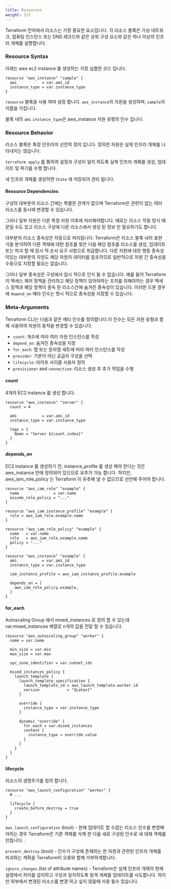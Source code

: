 ```yaml
---
title: Resources
weight: 313
---
```


Terraform 언어에서 리소스는 가장 중요한 요소입니다. 각 리소스 블록은 가상 네트워크, 컴퓨팅 인스턴스 또는 DNS 레코드와 같은 상위 구성 요소와 같은 하나 이상의 인프라 개체를 설명합니다.

### Resource Syntax

아래는 aws ec2 instance 를 생성하는 가장 심플한 코드 입니다.

```
resource "aws_instance" "sample" {
  ami           = var.ami_id
  instance_type = var.instance_type
}
```

`resource` 블록을 사용 하여 설정 합니다. `aws_instance`의 자원을 생성하며, `sample`의 이름을 가집니다.

블록 내의 `ami` `instance_type`은 aws_instance 자원 유형의 인수 입니다.

### Resource Behavior

리소스 블록은 톡정 인프라의 선언적 정의 입니다. 정의한 자원은 실제 인프라 개체를 나타내지는 않습니다.

`terraform apply` 를 통하여 설정과 구성이 일치 하도록 실제 인프라 개체를 생성, 업데이트 및 파기를 수행 합니다.

새 인프라 개체를 생성하면 `State` 에 저장되어 관리 됩니다.

#### Resource Dependencies

구성의 대부분의 리소스 간에는 특별한 관계가 없으며 Terraform은 관련이 없는 여러 리소스를 동시에 변경할 수 있습니다.

그러나 일부 자원은 다른 특정 자원 이후에 처리해야합니다. 때로는 리소스 작동 방식 때문일 수도 있고 리소스 구성에 다른 리소스에서 생성 된 정보 만 필요하기도 합니다.

대부분의 리소스 종속성은 자동으로 처리됩니다. Terraform은 리소스 블록 내의 표현식을 분석하여 다른 객체에 대한 참조를 찾은 다음 해당 참조를 리소스를 생성, 업데이트 또는 파괴 할 때 암시 적 순서 요구 사항으로 취급합니다. 다른 자원에 대한 행동 종속성이있는 대부분의 자원도 해당 자원의 데이터를 참조하므로 일반적으로 자원 간 종속성을 수동으로 지정할 필요는 없습니다.

그러나 일부 종속성은 구성에서 암시 적으로 인식 될 수 없습니다. 예를 들어 Terraform이 액세스 제어 정책을 관리하고 해당 정책이 있어야하는 조치를 취해야하는 경우 액세스 정책과 해당 정책이 종속 된 리소스간에 숨겨진 종속성이 있습니다. 이러한 드문 경우에 `depend_on` 메타 인수는 명시 적으로 종속성을 지정할 수 있습니다.

### Meta-Arguments

Terraform CLI는 다음과 같은 메타 인수를 정의합니다.이 인수는 모든 자원 유형과 함께 사용하여 자원의 동작을 변경할 수 있습니다.

* `count`: 개수에 따라 여러 자원 인스턴스를 작성
* `depend_on`: 숨겨진 종속성을 지정
* `for_each`: 맵 또는 문자열 세트에 따라 여러 인스턴스를 작성
* `provider`: 기본이 아닌 공급자 구성을 선택
* `lifecycle`: 라이프 사이클 사용자 정의
* `provisioner` and `connection`: 리소스 생성 후 추가 작업을 수행

#### count

4개의 EC2 instance 를 생성 합니다.

```
resource "aws_instance" "server" {
  count = 4

  ami           = var.ami_id
  instance_type = var.instance_type

  tags = {
    Name = "Server ${count.index}"
  }
}
```

#### depends_on

EC2 instance 를 생성하기 전, instance_profile 를 생성 해야 한다는 것은 aws_instance 안에 정의되어 있으므로 유추가 가능 합니다. 하지만, aws_iam_role_policy 는 Terraform 이 유추해 낼 수 없으므로 선언해 주어야 합니다.

```
resource "aws_iam_role" "example" {
  name               = var.name
  assume_role_policy = "..."
}

resource "aws_iam_instance_profile" "example" {
  role = aws_iam_role.example.name
}

resource "aws_iam_role_policy" "example" {
  name   = var.name
  role   = aws_iam_role.example.name
  policy = "..."
}

resource "aws_instance" "example" {
  ami           = var.ami_id
  instance_type = var.instance_type

  iam_instance_profile = aws_iam_instance_profile.example

  depends_on = [
    aws_iam_role_policy.example,
  ]
}
```

#### for_each

Autoscaling Group 에서 mixed_instances 로 정의 할 수 있는데 var.mixed_instances 배열로 n개의 값을 전달 할 수 있습니다.

```
resource "aws_autoscaling_group" "worker" {
  name = var.name

  min_size = var.min
  max_size = var.max

  vpc_zone_identifier = var.subnet_ids

  mixed_instances_policy {
    launch_template {
      launch_template_specification {
        launch_template_id = aws_launch_template.worker.id
        version            = "$Latest"
      }

      override {
        instance_type = var.instance_type
      }

      dynamic "override" {
        for_each = var.mixed_instances
        content {
          instance_type = override.value
        }
      }
    }
  }
}
```

#### lifecycle

리소스의 생명주기를 정의 합니다.

```
resource "aws_launch_configuration" "worker" {
  # ...

  lifecycle {
    create_before_destroy = true
  }
}
```

`aws_launch_configuration` (bool) - 현재 업데이트 할 수없는 리소스 인수를 변경해야하는 경우 Terraform은 기존 객체를 삭제 한 다음 새로 구성된 인수로 새 대체 객체를 만듭니다. .

`prevent_destroy` (bool) - 인수가 구성에 존재하는 한 자원과 관련된 인프라 개체를 파괴하는 계획을 Terraform이 오류와 함께 거부하게합니다.

`ignore_changes` (list of attribute names) - Terraform은 실제 인프라 개체의 현재 설정에서 차이를 감지하고 구성과 일치하도록 원격 개체를 업데이트를 사도합니다. 하지만 외부에서 변경된 리소스를 변경 하고 싶지 않을때 사용 될수 있습니다.
